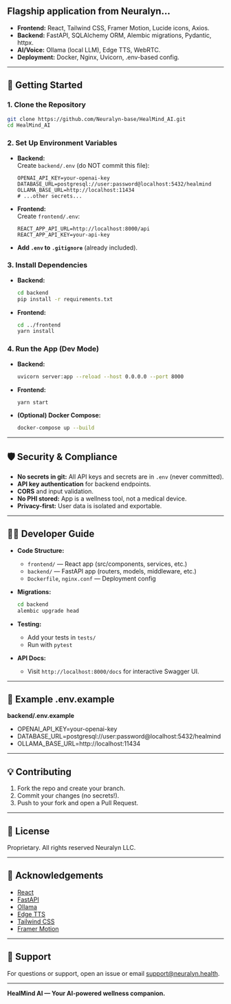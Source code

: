 ## Flagship application from Neuralyn...

- **Frontend:** React, Tailwind CSS, Framer Motion, Lucide icons, Axios.
- **Backend:** FastAPI, SQLAlchemy ORM, Alembic migrations, Pydantic, httpx.
- **AI/Voice:** Ollama (local LLM), Edge TTS, WebRTC.
- **Deployment:** Docker, Nginx, Uvicorn, .env-based config.

---

## 🚀 Getting Started

### 1. **Clone the Repository**
```bash
git clone https://github.com/Neuralyn-base/HealMind_AI.git
cd HealMind_AI
```

### 2. **Set Up Environment Variables**

- **Backend:**  
  Create `backend/.env` (do NOT commit this file):
  ```
  OPENAI_API_KEY=your-openai-key
  DATABASE_URL=postgresql://user:password@localhost:5432/healmind
  OLLAMA_BASE_URL=http://localhost:11434
  # ...other secrets...
  ```

- **Frontend:**  
  Create `frontend/.env`:
  ```
  REACT_APP_API_URL=http://localhost:8000/api
  REACT_APP_API_KEY=your-api-key
  ```

- **Add `.env` to `.gitignore`** (already included).

### 3. **Install Dependencies**

- **Backend:**
  ```bash
  cd backend
  pip install -r requirements.txt
  ```

- **Frontend:**
  ```bash
  cd ../frontend
  yarn install
  ```

### 4. **Run the App (Dev Mode)**

- **Backend:**
  ```bash
  uvicorn server:app --reload --host 0.0.0.0 --port 8000
  ```

- **Frontend:**
  ```bash
  yarn start
  ```

- **(Optional) Docker Compose:**
  ```bash
  docker-compose up --build
  ```

---

## 🛡️ Security & Compliance

- **No secrets in git:** All API keys and secrets are in `.env` (never committed).
- **API key authentication** for backend endpoints.
- **CORS** and input validation.
- **No PHI stored:** App is a wellness tool, not a medical device.
- **Privacy-first:** User data is isolated and exportable.

---

## 🧑‍💻 Developer Guide

- **Code Structure:**
  - `frontend/` — React app (src/components, services, etc.)
  - `backend/` — FastAPI app (routers, models, middleware, etc.)
  - `Dockerfile`, `nginx.conf` — Deployment config

- **Migrations:**
  ```bash
  cd backend
  alembic upgrade head
  ```

- **Testing:**
  - Add your tests in `tests/`
  - Run with `pytest`

- **API Docs:**
  - Visit `http://localhost:8000/docs` for interactive Swagger UI.

---

## 📝 Example .env.example

**backend/.env.example**
  - OPENAI_API_KEY=your-openai-key
  - DATABASE_URL=postgresql://user:password@localhost:5432/healmind
  - OLLAMA_BASE_URL=http://localhost:11434

---

## 💡 Contributing

1. Fork the repo and create your branch.
2. Commit your changes (no secrets!).
3. Push to your fork and open a Pull Request.

---

## 📄 License

Proprietary. All rights reserved Neuralyn LLC.

---

## 🙏 Acknowledgements

- [React](https://react.dev/)
- [FastAPI](https://fastapi.tiangolo.com/)
- [Ollama](https://ollama.com/)
- [Edge TTS](https://github.com/rany2/edge-tts)
- [Tailwind CSS](https://tailwindcss.com/)
- [Framer Motion](https://www.framer.com/motion/)

---

## 🛟 Support

For questions or support, open an issue or email [support@neuralyn.health](mailto:support@healmind.ai).

---

**HealMind AI — Your AI-powered wellness companion.**

